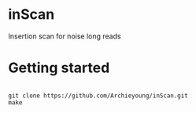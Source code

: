 # inScan

Insertion scan for noise long reads

# Getting started

<code>
git clone https://github.com/Archieyoung/inScan.git
make
</code>
